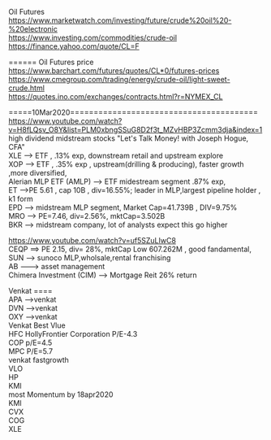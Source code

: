 
Oil Futures  
https://www.marketwatch.com/investing/future/crude%20oil%20-%20electronic     
https://www.investing.com/commodities/crude-oil      
https://finance.yahoo.com/quote/CL=F      

====== Oil Futures price     
https://www.barchart.com/futures/quotes/CL*0/futures-prices     
https://www.cmegroup.com/trading/energy/crude-oil/light-sweet-crude.html     
https://quotes.ino.com/exchanges/contracts.html?r=NYMEX_CL

=====10Mar2020========================================    
https://www.youtube.com/watch?v=H8fLQsv_O8Y&list=PLM0xbngSSuG8D2f3t_MZvHBP3Zcmm3dja&index=1     
high dividend midstream stocks  "Let's Talk Money! with Joseph Hogue, CFA"    
XLE --> ETF , .13% exp,  downstream retail and upstream explore   
XOP --> ETF , .35% exp , upstream(drilling & producing), faster growth ,more diversified,   
Alerian MLP ETF (AMLP) --> ETF midestream segment .87% exp,   
ET -->PE 5.61 , cap 10B , div=16.55%; leader in MLP,largest pipeline holder , k1 form      
EPD --> midstream MLP segment, Market Cap=41.739B , DIV=9.75%    
MRO --> PE=7.46, div=2.56%, mktCap=3.502B   
BKR --> midstream company, lot of analysts expect  this go higher      
 

https://www.youtube.com/watch?v=uf5SZuLIwC8     
CEQP ==> PE 2.15, div= 28%, mktCap Low 607.262M , good fandamental,     
SUN -->  sunoco  MLP,wholsale,rental franchising    
AB --->   asset management   
Chimera Investment (CIM) --> Mortgage Reit  26% return 

Venkat  ====        
APA   -->venkat   
DVN   -->venkat    
OXY   -->venkat   
Venkat Best Vlue    
HFC HollyFrontier Corporation    P/E-4.3    
COP  p/E=4.5    
MPC  P/E=5.7    
venkat  fastgrowth    
VLO    
HP     
KMI    
most Momentum by 18apr2020     
KMI    
CVX   
COG   
XLE    




